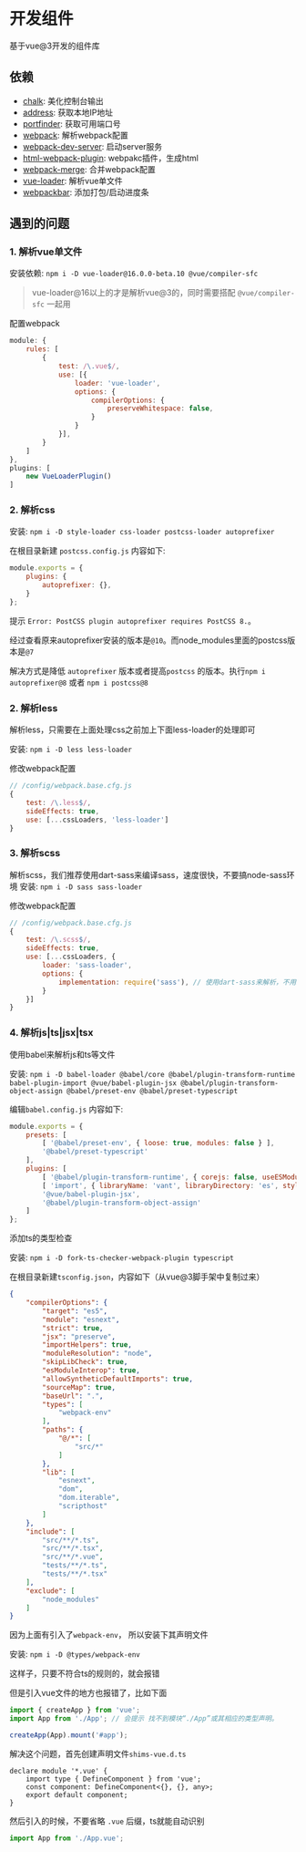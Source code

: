 # 开发组件

基于vue@3开发的组件库

## 依赖
- [chalk](https://www.npmjs.com/package/chalk): 美化控制台输出
- [address](https://www.npmjs.com/package/address): 获取本地IP地址
- [portfinder](https://blog.csdn.net/adley_app/article/details/97390680): 获取可用端口号
- [webpack](https://www.webpackjs.com/): 解析webpack配置
- [webpack-dev-server](https://www.webpackjs.com/configuration/dev-server/): 启动server服务
- [html-webpack-plugin](https://www.webpackjs.com/plugins/html-webpack-plugin/): webpakc插件，生成html
- [webpack-merge](https://www.cnblogs.com/cczlovexw/p/11765571.html): 合并webpack配置
- [vue-loader](https://loulanyijian.github.io/vue-loader-doc-Chinese/): 解析vue单文件 
- [webpackbar](https://blog.csdn.net/qq_40524880/article/details/105533102): 添加打包/启动进度条


## 遇到的问题

### 1. 解析vue单文件

安装依赖: `npm i -D vue-loader@16.0.0-beta.10 @vue/compiler-sfc`

> vue-loader@16以上的才是解析vue@3的，同时需要搭配 `@vue/compiler-sfc` 一起用

配置webpack
```js
module: {
    rules: [
        {
            test: /\.vue$/,
            use: [{
                loader: 'vue-loader',
                options: {
                    compilerOptions: {
                        preserveWhitespace: false,
                    }
                }
            }],
        }
    ]
},
plugins: [
    new VueLoaderPlugin()
]
```

### 2. 解析css

安装: `npm i -D style-loader css-loader postcss-loader autoprefixer`

在根目录新建 `postcss.config.js` 内容如下:
```js
module.exports = {
    plugins: {
        autoprefixer: {},
    }
};
```
提示 `Error: PostCSS plugin autoprefixer requires PostCSS 8.`。

经过查看原来autoprefixer安装的版本是`@10`。而node_modules里面的postcss版本是`@7`

解决方式是降低 `autoprefixer` 版本或者提高`postcss` 的版本。执行`npm i autoprefixer@8` 或者 `npm i postcss@8`


### 2. 解析less
解析less，只需要在上面处理css之前加上下面less-loader的处理即可

安装: `npm i -D less less-loader`

修改webpack配置
```js
// /config/webpack.base.cfg.js
{
    test: /\.less$/,
    sideEffects: true,
    use: [...cssLoaders, 'less-loader']
}
```

### 3. 解析scss
解析scss，我们推荐使用dart-sass来编译sass，速度很快，不要搞node-sass环境
安装: `npm i -D sass sass-loader`

修改webpack配置
```js
// /config/webpack.base.cfg.js
{
    test: /\.scss$/,
    sideEffects: true,
    use: [...cssLoaders, {
        loader: 'sass-loader',
        options: { 
            implementation: require('sass'), // 使用dart-sass来解析，不用node-sass
        }
    }]
}
```


### 4. 解析js|ts|jsx|tsx
使用babel来解析js和ts等文件

安装: `npm i -D babel-loader @babel/core @babel/plugin-transform-runtime babel-plugin-import @vue/babel-plugin-jsx @babel/plugin-transform-object-assign @babel/preset-env @babel/preset-typescript`

编辑`babel.config.js` 内容如下:
```js
module.exports = {
    presets: [
        [ '@babel/preset-env', { loose: true, modules: false } ],
        '@babel/preset-typescript'
    ],
    plugins: [
        [ '@babel/plugin-transform-runtime', { corejs: false, useESModules: true } ],
        [ 'import', { libraryName: 'vant', libraryDirectory: 'es', style: true }, 'vant' ],
        '@vue/babel-plugin-jsx',
        '@babel/plugin-transform-object-assign'
    ]
};
```

添加ts的类型检查

安装: `npm i -D fork-ts-checker-webpack-plugin typescript`

在根目录新建`tsconfig.json`，内容如下（从vue@3脚手架中复制过来）
```json
{
    "compilerOptions": {
        "target": "es5",
        "module": "esnext",
        "strict": true,
        "jsx": "preserve",
        "importHelpers": true,
        "moduleResolution": "node",
        "skipLibCheck": true,
        "esModuleInterop": true,
        "allowSyntheticDefaultImports": true,
        "sourceMap": true,
        "baseUrl": ".",
        "types": [
            "webpack-env"
        ],
        "paths": {
            "@/*": [
                "src/*"
            ]
        },
        "lib": [
            "esnext",
            "dom",
            "dom.iterable",
            "scripthost"
        ]
    },
    "include": [
        "src/**/*.ts",
        "src/**/*.tsx",
        "src/**/*.vue",
        "tests/**/*.ts",
        "tests/**/*.tsx"
    ],
    "exclude": [
        "node_modules"
    ]
}
```
因为上面有引入了`webpack-env`， 所以安装下其声明文件

安装: `npm i -D @types/webpack-env`

这样子，只要不符合ts的规则的，就会报错

但是引入vue文件的地方也报错了，比如下面
```js
import { createApp } from 'vue';
import App from './App'; // 会提示 找不到模块“./App”或其相应的类型声明。

createApp(App).mount('#app');
```
解决这个问题，首先创建声明文件`shims-vue.d.ts`
```
declare module '*.vue' {
    import type { DefineComponent } from 'vue';
    const component: DefineComponent<{}, {}, any>;
    export default component;
}
```
然后引入的时候，不要省略 `.vue` 后缀，ts就能自动识别
```js
import App from './App.vue';
```

